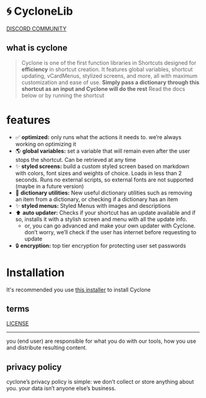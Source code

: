# <emoji>🌀</emoji> CycloneLib 
[DISCORD COMMUNITY](https://discord.gg/UYgGdEwGsK)
## what is cyclone
> Cyclone is one of the first function libraries in Shortcuts designed for **efficiency** in shortcut creation. It features global variables, shortcut updating, vCardMenus, stylized screens, and more, all with maximum customization and ease of use. **Simply pass a dictionary through this shortcut as an input and Cyclone will do the rest** 
Read the docs below or by running the shortcut

# features
- ✅ **optimized:** only runs what the actions it needs to. we’re always working on optimizing it 
- 🌎 **global variables:** set a variable that will remain even after the user stops the shortcut. Can be retrieved at any time
- ✨ **styled screens:** build a custom styled screen based on markdown with colors, font sizes and weights of choice. Loads in less than 2 seconds. Runs no external scripts, so external fonts are not supported (maybe in a future version) 
- 🧰 **dictionary utilities:** New useful dictionary utilities such as removing an item from a dictionary, or checking if a dictionary has an item
- ✨ **styled menus:** Styled Menus with images and descriptions 
- ⬆️ **auto updater:** Checks if your shortcut has an update available and if so, installs it with a stylish screen and menu with all the update info.
  - or, you can go advanced and make your own updater with Cyclone. don’t worry, we’ll check if the user has internet before requesting to update
- 🔒 **encryption:** top tier encryption for protecting user set passwords 

# Installation
It's recommended you use [this installer](https://routinehub.co/shortcut/19704/) to install Cyclone

## terms
[LICENSE](https://www.notion.so/LICENSE-2034cb1c688180f8b9cfc2967f173b39?pvs=21)

---

you (end user) are responsible for what you do with our tools, how you use and distribute resulting content.

## privacy policy

cyclone’s privacy policy is simple: we don’t collect or store anything about you. your data isn’t anyone else’s business.
